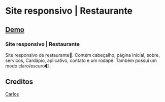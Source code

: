 # Site responsivo | Restaurante
## [Demo](https://carlosrodr1.github.io/Site-responsivo-restaurante/)
### Site responsivo | Restaurante
Site responsivo de restaurante🥗. Contém cabeçalho, página inicial, sobre, serviços, Cardápio, aplicativo, contato e um rodapé. Também possui um modo claro/escuro🌓.

## Creditos

[Carlos](https://github.com/carlosrodr1)
